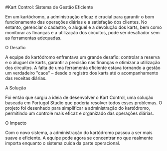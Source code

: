 

#Kart Control: Sistema de Gestão Eficiente

Em um kartódromo, a administração eficaz é crucial para garantir o bom funcionamento das operações diárias e a satisfação dos clientes. No entanto, gerenciar o cadastro, o aluguel e a devolução dos karts, bem como monitorar as finanças e a utilização dos circuitos, pode ser desafiador sem as ferramentas adequadas.

O Desafio

A equipe do kartódromo enfrentava um grande desafio: controlar a reserva e o aluguel de karts, garantir a precisão nas finanças e otimizar a utilização dos circuitos. A falta de uma ferramenta eficiente estava tornando a gestão um verdadeiro "caos" – desde o registro dos karts até o acompanhamento das receitas diárias.

A Solução

Foi então que surgiu a ideia de desenvolver o Kart Control, uma solução baseada em Portugol Studio que poderia resolver todos esses problemas. O projeto foi desenhado para simplificar a administração do kartódromo, permitindo um controle mais eficaz e organizado das operações diárias.

O Impacto

Com o novo sistema, a administração do kartódromo passou a ser mais suave e eficiente. A equipe pode agora se concentrar no que realmente importa enquanto o sistema cuida da parte operacional.

